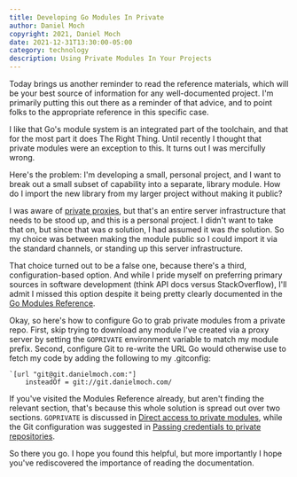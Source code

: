 ```yaml
---
title: Developing Go Modules In Private
author: Daniel Moch
copyright: 2021, Daniel Moch
date: 2021-12-31T13:30:00-05:00
category: technology
description: Using Private Modules In Your Projects
---
```

Today brings us another reminder to read the reference materials,
which will be your best source of information for any well-documented
project.
I'm primarily putting this out there as a reminder of that advice,
and to point folks to the appropriate reference in this specific
case.

I like that Go's module system is an integrated part of the toolchain,
and that for the most part it does The Right Thing.
Until recently I thought that private modules were an exception to
this.
It turns out I was mercifully wrong.

Here's the problem: I'm developing a small, personal project, and
I want to break out a small subset of capability into a separate,
library module.
How do I import the new library from my larger project without
making it public?

I was aware of [private proxies], but that's an entire server
infrastructure that needs to be stood up, and this is a personal
project.
I didn't want to take that on, but since that was *a* solution, I
had assumed it was *the* solution.
So my choice was between making  the module public so I could import
it via the standard channels, or standing up this server infrastructure.

[private proxies]: https://go.dev/ref/mod#module-proxy

That choice turned out to be a false one, because there's a third,
configuration-based option.
And while I pride myself on preferring primary sources in software
development (think API docs versus StackOverflow), I'll admit I
missed this option despite it being pretty clearly documented in
the [Go Modules Reference].

[Go Modules Reference]: https://go.dev/ref/mod

Okay, so here's how to configure Go to grab private modules from a
private repo.
First, skip trying to download any module I've created via a proxy
server by setting the `GOPRIVATE` environment variable to match my
module prefix.
Second, configure Git to re-write the URL Go would otherwise use
to fetch my code by adding the following to my .gitconfig:

```
`[url "git@git.danielmoch.com:"]
    insteadOf = git://git.danielmoch.com/
```

If you've visited the Modules Reference already, but aren't finding
the relevant section, that's because this whole solution is spread
out over two sections.
`GOPRIVATE` is discussed in [Direct access to private modules],
while the Git configuration was suggested in [Passing credentials
to private repositories].

[Direct access to private modules]: https://go.dev/ref/mod#private-module-proxy-direct
[Passing credentials to private repositories]: https://go.dev/ref/mod#private-module-repo-auth

So there you go.
I hope you found this helpful, but more importantly I hope you've
rediscovered the importance of reading the documentation.
